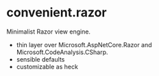 # convenient.razor

Minimalist Razor view engine.
- thin layer over Microsoft.AspNetCore.Razor and Microsoft.CodeAnalysis.CSharp.
- sensible defaults
- customizable as heck
